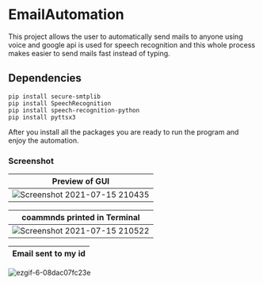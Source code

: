 # EmailAutomation

This project allows the user to automatically send mails to anyone using voice and google api is used for speech recognition and this whole process makes easier to send mails fast instead of typing.

## Dependencies

    pip install secure-smtplib
    pip install SpeechRecognition
    pip install speech-recognition-python
    pip install pyttsx3
    
After you install all the packages you are ready to run the program and enjoy the automation.

### Screenshot
|                    **Preview of GUI**                                    |
|:-------------------------------------------------------------------------------------------------------------------------------------:|
| ![Screenshot 2021-07-15 210435](https://user-images.githubusercontent.com/52855622/125888346-c02e432b-bd7d-4710-9c41-c13a513d078b.png)| 

 |                              **coammnds printed in Terminal**                                    | 
|:-------------------------------------------------------------------------------------------------------------------------------------:|
|![Screenshot 2021-07-15 210522](https://user-images.githubusercontent.com/52855622/125888366-16d2e3ad-930a-443c-ac07-1b628bf24486.png) |

 |                              **Email sent to my id**                                    | 
 |:-------------------------------------------------------------------------------------------------------------------------------------:|
![ezgif-6-08dac07fc23e](https://user-images.githubusercontent.com/52855622/125888816-8c96582b-07a8-4e14-8e72-9a6e32ab7674.png)


